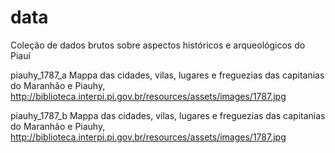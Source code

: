 # data
Coleção de dados brutos sobre aspectos históricos e arqueológicos do Piauí

piauhy_1787_a
Mappa das cidades, vilas, lugares e freguezias das capitanias do Maranhão e Piauhy, http://biblioteca.interpi.pi.gov.br/resources/assets/images/1787.jpg

piauhy_1787_b
Mappa das cidades, vilas, lugares e freguezias das capitanias do Maranhão e Piauhy, http://biblioteca.interpi.pi.gov.br/resources/assets/images/1787.jpg
